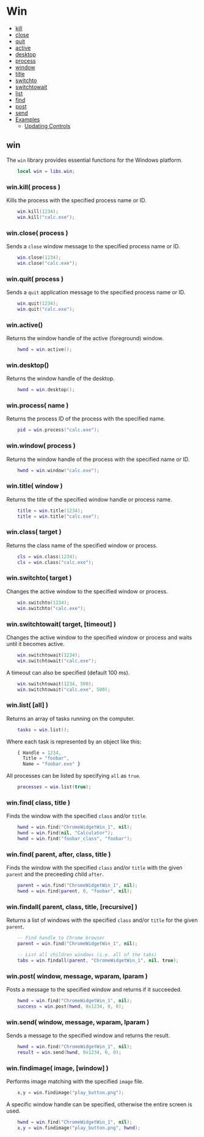 ﻿
# Win
* [kill](#win_kill)
* [close](#win_close)
* [quit](#win_quit)
* [active](#win_active)
* [desktop](#win_desktop)
* [process](#win_process)
* [window](#win_window)
* [title](#win_title)
* [switchto](#win_switchto)
* [switchtowait](#win_switchtowait)
* [list](#win_list)
* [find](#win_find)
* [post](#win_post)
* [send](#win_send)
* [Examples](#Examples)
	* [Updating Controls](#Updating_Controls)



## win
The ``win`` library provides essential functions for the Windows platform.
````lua
	local win = libs.win;
````


### win.kill( process )
Kills the process with the specified process name or ID.
````lua
	win.kill(1234);
	win.kill("calc.exe");
````

### win.close( process )
Sends a ``close`` window message to the specified process name or ID.
````lua
	win.close(1234);
	win.close("calc.exe");
````

### win.quit( process )
Sends a ``quit`` application message to the specified process name or ID.
````lua
	win.quit(1234);
	win.quit("calc.exe");
````

### win.active()
Returns the window handle of the active (foreground) window.
````lua
	hwnd = win.active();
````

### win.desktop()
Returns the window handle of the desktop.
````lua
	hwnd = win.desktop();
````

### win.process( name )
Returns the process ID of the process with the specified name.
````lua
	pid = win.process("calc.exe");
````

### win.window( process )
Returns the window handle of the process with the specified name or ID.
````lua
	hwnd = win.window("calc.exe");
````

### win.title( window )
Returns the title of the specified window handle or process name.
````lua
	title = win.title(1234);
	title = win.title("calc.exe");
````

### win.class( target )
Returns the class name of the specified window or process.
````lua
	cls = win.class(1234);
	cls = win.class("calc.exe");
````

### win.switchto( target )
Changes the active window to the specified window or process.
````lua
	win.switchto(1234);
	win.switchto("calc.exe");
````

### win.switchtowait( target, [timeout] )
Changes the active window to the specified window or process and waits until it becomes active.
````lua
	win.switchtowait(1234);
	win.switchtowait("calc.exe");
````
A timeout can also be specified (default 100 ms).
````lua
	win.switchtowait(1234, 500);
	win.switchtowait("calc.exe", 500);
````

### win.list( [all] )
Returns an array of tasks running on the computer.
````lua
	tasks = win.list();
````
Where each task is represented by an object like this:
````js
	{ Handle = 1234,
	  Title = "foobar",
	  Name = "foobar.exe" }
````
All processes can be listed by specifying ``all`` as ``true``.
````lua
	processes = win.list(true);
````

### win.find( class, title )
Finds the window with the specified ``class`` and/or ``title``.
````lua
	hwnd = win.find("ChromeWidgetWin_1", nil);
	hwnd = win.find(nil, "Calculator");
	hwnd = win.find("foobar_class", "foobar");
````

### win.find( parent, after, class, title )
Finds the window with the specified ``class`` and/or ``title`` with the given ``parent`` and the preceeding child ``after``.
````lua
	parent = win.find("ChromeWidgetWin_1", nil);
	hwnd = win.find(parent, 0, "foobar", nil);
````

### win.findall( parent, class, title, [recursive] )
Returns a list of windows with the specified ``class`` and/or ``title`` for the given ``parent``.
````lua
	-- Find handle to Chrome browser
	parent = win.find("ChromeWidgetWin_1", nil);

	-- List all children windows (i.e. all of the tabs)
	tabs = win.findall(parent, "ChromeWidgetWin_1", nil, true);
````

### win.post( window, message, wparam, lparam )
Posts a message to the specified window and returns if it succeeded.
````lua
	hwnd = win.find("ChromeWidgetWin_1", nil);
	success = win.post(hwnd, 0x1234, 0, 0);
````

### win.send( window, message, wparam, lparam )
Sends a message to the specified window and returns the result.
````lua
	hwnd = win.find("ChromeWidgetWin_1", nil);
	result = win.send(hwnd, 0x1234, 0, 0);
````

### win.findimage( image, [window] )
Performs image matching with the specified ``image`` file.
````lua
	x,y = win.findimage("play_button.png");
````
A specific window handle can be specified, otherwise the entire screen is used.
````lua
	hwnd = win.find("ChromeWidgetWin_1", nil);
	x,y = win.findimage("play_button.png", hwnd);
````
	
